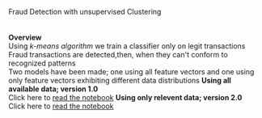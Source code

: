 Fraud Detection with unsupervised Clustering<br/>
<br/>
<br/>
**Overview**<br/>
Using *k-means algorithm* we train a classifier only on legit transactions <br />
Fraud transactions are detected,then, when they can't conform to recognized patterns<br />
Two models have been made; one using all feature vectors and one using only feature vectors exhibiting different data distributions
**Using all available data; version 1.0**<br/>
Click here to [read the notebook](Clustering2.ipynb) 
**Using only relevent data; version 2.0**<br/>
Click here to [read the notebook](Clustering3.ipynb) 
